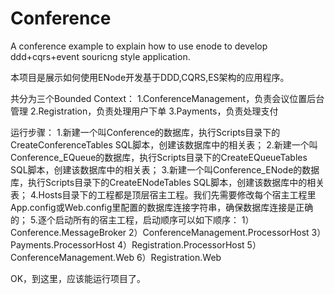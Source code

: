 Conference
==========

A conference example to explain how to use enode to develop ddd+cqrs+event souricng style application.

本项目是展示如何使用ENode开发基于DDD,CQRS,ES架构的应用程序。

共分为三个Bounded Context：
1.ConferenceManagement，负责会议位置后台管理
2.Registration，负责处理用户下单
3.Payments，负责处理支付

运行步骤：
1.新建一个叫Conference的数据库，执行Scripts目录下的CreateConferenceTables SQL脚本，创建该数据库中的相关表；
2.新建一个叫Conference_EQueue的数据库，执行Scripts目录下的CreateEQueueTables SQL脚本，创建该数据库中的相关表；
3.新建一个叫Conference_ENode的数据库，执行Scripts目录下的CreateENodeTables SQL脚本，创建该数据库中的相关表；
4.Hosts目录下的工程都是顶层宿主工程。我们先需要修改每个宿主工程里App.config或Web.config里配置的数据库连接字符串，确保数据库连接是正确的；
5.逐个启动所有的宿主工程，启动顺序可以如下顺序：
1）Conference.MessageBroker
2）ConferenceManagement.ProcessorHost
3）Payments.ProcessorHost
4）Registration.ProcessorHost
5）ConferenceManagement.Web
6）Registration.Web

OK，到这里，应该能运行项目了。
